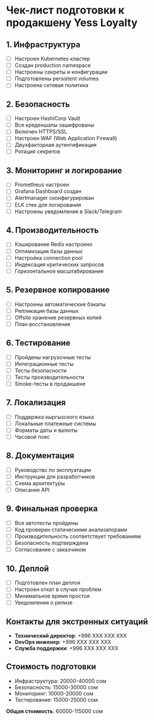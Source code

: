 # Чек-лист подготовки к продакшену Yess Loyalty

## 1. Инфраструктура
- [ ] Настроен Kubernetes кластер
- [ ] Создан production namespace
- [ ] Настроены секреты и конфигурации
- [ ] Подготовлены persistent volumes
- [ ] Настроена сетевая политика

## 2. Безопасность
- [ ] Настроен HashiCorp Vault
- [ ] Все креденшалы зашифрованы
- [ ] Включен HTTPS/SSL
- [ ] Настроен WAF (Web Application Firewall)
- [ ] Двухфакторная аутентификация
- [ ] Ротация секретов

## 3. Мониторинг и логирование
- [ ] Prometheus настроен
- [ ] Grafana Dashboard создан
- [ ] Alertmanager сконфигурирован
- [ ] ELK стек для логирования
- [ ] Настроены уведомления в Slack/Telegram

## 4. Производительность
- [ ] Кэширование Redis настроено
- [ ] Оптимизация базы данных
- [ ] Настройка connection pool
- [ ] Индексация критических запросов
- [ ] Горизонтальное масштабирование

## 5. Резервное копирование
- [ ] Настроены автоматические бэкапы
- [ ] Репликация базы данных
- [ ] Offsite хранение резервных копий
- [ ] План восстановления

## 6. Тестирование
- [ ] Пройдены нагрузочные тесты
- [ ] Интеграционные тесты
- [ ] Тесты безопасности
- [ ] Тесты производительности
- [ ] Smoke-тесты в продакшене

## 7. Локализация
- [ ] Поддержка кыргызского языка
- [ ] Локальные платежные системы
- [ ] Форматы даты и валюты
- [ ] Часовой пояс

## 8. Документация
- [ ] Руководство по эксплуатации
- [ ] Инструкции для разработчиков
- [ ] Схема архитектуры
- [ ] Описание API

## 9. Финальная проверка
- [ ] Все автотесты пройдены
- [ ] Код проверен статическими анализаторами
- [ ] Производительность соответствует требованиям
- [ ] Безопасность подтверждена
- [ ] Согласование с заказчиком

## 10. Деплой
- [ ] Подготовлен план деплоя
- [ ] Настроен откат в случае проблем
- [ ] Минимальное время простоя
- [ ] Уведомления о релизе

## Контакты для экстренных ситуаций
- **Технический директор**: +996 XXX XXX XXX
- **DevOps инженер**: +996 XXX XXX XXX
- **Служба поддержки**: +996 XXX XXX XXX

## Стоимость подготовки
- Инфраструктура: 20000-40000 сом
- Безопасность: 15000-30000 сом
- Мониторинг: 10000-20000 сом
- Тестирование: 15000-25000 сом

**Общая стоимость**: 60000-115000 сом
